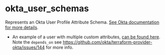 # okta_user_schemas

Represents an Okta User Profile Attribute Schema. [See Okta documentation for more details](https://developer.okta.com/docs/api/resources/users).

- An example of a user with multiple custom attributes, [can be found here](../okta_user/custom_attributes.tf). Note the `depends_on` see https://github.com/okta/terraform-provider-okta/issues/144 for more info.
